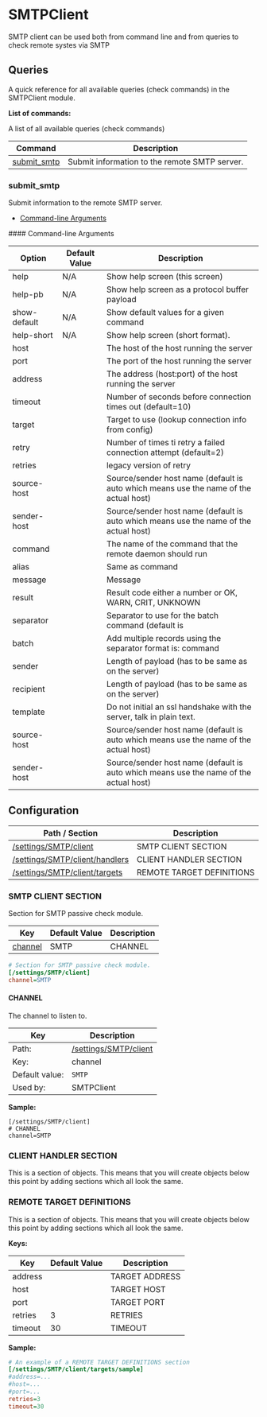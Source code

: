 # SMTPClient

SMTP client can be used both from command line and from queries to check remote systes via SMTP




## Queries

A quick reference for all available queries (check commands) in the SMTPClient module.

**List of commands:**

A list of all available queries (check commands)

| Command                     | Description                                   |
|-----------------------------|-----------------------------------------------|
| [submit_smtp](#submit_smtp) | Submit information to the remote SMTP server. |




### submit_smtp

Submit information to the remote SMTP server.


* [Command-line Arguments](#submit_smtp_options)





<a name="submit_smtp_help"/>
<a name="submit_smtp_help-pb"/>
<a name="submit_smtp_show-default"/>
<a name="submit_smtp_help-short"/>
<a name="submit_smtp_host"/>
<a name="submit_smtp_port"/>
<a name="submit_smtp_address"/>
<a name="submit_smtp_timeout"/>
<a name="submit_smtp_target"/>
<a name="submit_smtp_retry"/>
<a name="submit_smtp_retries"/>
<a name="submit_smtp_source-host"/>
<a name="submit_smtp_sender-host"/>
<a name="submit_smtp_command"/>
<a name="submit_smtp_alias"/>
<a name="submit_smtp_message"/>
<a name="submit_smtp_result"/>
<a name="submit_smtp_separator"/>
<a name="submit_smtp_batch"/>
<a name="submit_smtp_sender"/>
<a name="submit_smtp_recipient"/>
<a name="submit_smtp_template"/>
<a name="submit_smtp_source-host"/>
<a name="submit_smtp_sender-host"/>
<a name="submit_smtp_options"/>
#### Command-line Arguments


| Option       | Default Value | Description                                                                           |
|--------------|---------------|---------------------------------------------------------------------------------------|
| help         | N/A           | Show help screen (this screen)                                                        |
| help-pb      | N/A           | Show help screen as a protocol buffer payload                                         |
| show-default | N/A           | Show default values for a given command                                               |
| help-short   | N/A           | Show help screen (short format).                                                      |
| host         |               | The host of the host running the server                                               |
| port         |               | The port of the host running the server                                               |
| address      |               | The address (host:port) of the host running the server                                |
| timeout      |               | Number of seconds before connection times out (default=10)                            |
| target       |               | Target to use (lookup connection info from config)                                    |
| retry        |               | Number of times ti retry a failed connection attempt (default=2)                      |
| retries      |               | legacy version of retry                                                               |
| source-host  |               | Source/sender host name (default is auto which means use the name of the actual host) |
| sender-host  |               | Source/sender host name (default is auto which means use the name of the actual host) |
| command      |               | The name of the command that the remote daemon should run                             |
| alias        |               | Same as command                                                                       |
| message      |               | Message                                                                               |
| result       |               | Result code either a number or OK, WARN, CRIT, UNKNOWN                                |
| separator    |               | Separator to use for the batch command (default is |)                                 |
| batch        |               | Add multiple records using the separator format is: command|result|message            |
| sender       |               | Length of payload (has to be same as on the server)                                   |
| recipient    |               | Length of payload (has to be same as on the server)                                   |
| template     |               | Do not initial an ssl handshake with the server, talk in plain text.                  |
| source-host  |               | Source/sender host name (default is auto which means use the name of the actual host) |
| sender-host  |               | Source/sender host name (default is auto which means use the name of the actual host) |






## Configuration



| Path / Section                                              | Description               |
|-------------------------------------------------------------|---------------------------|
| [/settings/SMTP/client](#smtp-client-section)               | SMTP CLIENT SECTION       |
| [/settings/SMTP/client/handlers](#client-handler-section)   | CLIENT HANDLER SECTION    |
| [/settings/SMTP/client/targets](#remote-target-definitions) | REMOTE TARGET DEFINITIONS |



### SMTP CLIENT SECTION <a id="/settings/SMTP/client"/>

Section for SMTP passive check module.




| Key                 | Default Value | Description |
|---------------------|---------------|-------------|
| [channel](#channel) | SMTP          | CHANNEL     |



```ini
# Section for SMTP passive check module.
[/settings/SMTP/client]
channel=SMTP

```





#### CHANNEL <a id="/settings/SMTP/client/channel"></a>

The channel to listen to.





| Key            | Description                                     |
|----------------|-------------------------------------------------|
| Path:          | [/settings/SMTP/client](#/settings/SMTP/client) |
| Key:           | channel                                         |
| Default value: | `SMTP`                                          |
| Used by:       | SMTPClient                                      |


**Sample:**

```
[/settings/SMTP/client]
# CHANNEL
channel=SMTP
```


### CLIENT HANDLER SECTION <a id="/settings/SMTP/client/handlers"/>




This is a section of objects. This means that you will create objects below this point by adding sections which all look the same.






### REMOTE TARGET DEFINITIONS <a id="/settings/SMTP/client/targets"/>




This is a section of objects. This means that you will create objects below this point by adding sections which all look the same.


**Keys:**


| Key     | Default Value | Description    |
|---------|---------------|----------------|
| address |               | TARGET ADDRESS |
| host    |               | TARGET HOST    |
| port    |               | TARGET PORT    |
| retries | 3             | RETRIES        |
| timeout | 30            | TIMEOUT        |


**Sample:**

```ini
# An example of a REMOTE TARGET DEFINITIONS section
[/settings/SMTP/client/targets/sample]
#address=...
#host=...
#port=...
retries=3
timeout=30

```






